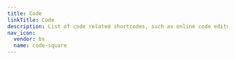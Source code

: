 ```yaml
---
title: Code
linkTitle: Code
description: List of code related shortcodes, such as online code editors.
nav_icon:
  vendor: bs
  name: code-square
---
```

